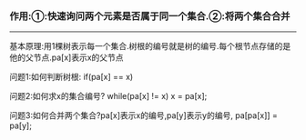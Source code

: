 ### 作用:①:快速询问两个元素是否属于同一个集合.②:将两个集合合并

********

 基本原理:用1棵树表示每一个集合.树根的编号就是树的编号.每个根节点存储的是他的父节点.pa[x]表示x的父节点

问题1:如何判断树根: if(pa[x] == x)

问题2:如何求x的集合编号? while(pa[x] != x) x = pa[x];

问题3:如何合并两个集合?pa[x]表示x的编号,pa[y]表示y的编号, pa[pa[x]] = pa[y];